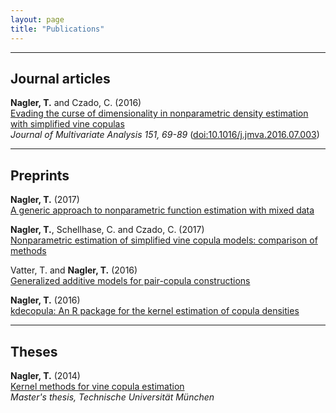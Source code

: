 ```yaml
---
layout: page
title: "Publications"
---
```



----------

## Journal articles  

**Nagler, T.** and Czado, C. (2016)  
[Evading the curse of dimensionality in nonparametric density estimation with
simplified vine copulas](https://arxiv.org/abs/1503.03305)  
*Journal of Multivariate Analysis 151, 69-89*
([doi:10.1016/j.jmva.2016.07.003](http://www.sciencedirect.com/science/article/pii/S0047259X16300471))  

----------

## Preprints

**Nagler, T.** (2017)  
[A generic approach to nonparametric function estimation with mixed data](https://arxiv.org/pdf/1704.07457.pdf)  

**Nagler, T.**, Schellhase, C. and Czado, C. (2017)   
[Nonparametric estimation of simplified vine copula models: comparison of 
methods](https://arxiv.org/abs/1701.00845)  

Vatter, T. and **Nagler, T.** (2016)  
[Generalized additive models for pair-copula constructions](https://arxiv.org/abs/1608.01593)   

**Nagler, T.** (2016)  
[kdecopula: An R package for the kernel estimation of copula densities](https://arxiv.org/abs/1603.04229)  

----------

## Theses

**Nagler, T.** (2014)  
[Kernel methods for vine copula estimation](https://mediatum.ub.tum.de/node?id=1231221)  
*Master's thesis, Technische Universität München*
